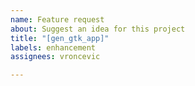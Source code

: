 ```yaml
---
name: Feature request
about: Suggest an idea for this project
title: "[gen_gtk_app]"
labels: enhancement
assignees: vroncevic

---
```



